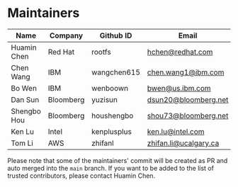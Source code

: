 # Maintainers

|  Name  |  Company  | Github ID  | Email   |
|---|---|---|---|
| Huamin Chen  | Red Hat  | rootfs  | hchen@redhat.com  |
| Chen Wang | IBM | wangchen615 | chen.wang1@ibm.com |
| Bo Wen | IBM | wenboown | bwen@us.ibm.com |
| Dan Sun | Bloomberg | yuzisun  | dsun20@bloomberg.net  |
| Shengbo Hou | Bloomberg | houshengbo | shou73@bloomberg.net |
| Ken Lu | Intel | kenplusplus | ken.lu@intel.com |
| Tom Li | AWS | zhifanl | zhifan.li@ucalgary.ca |

Please note that some of the maintainers' commit will be created as PR and auto merged into the `main` branch. If
you want to be added to the list of trusted contributors, please contact Huamin Chen.
